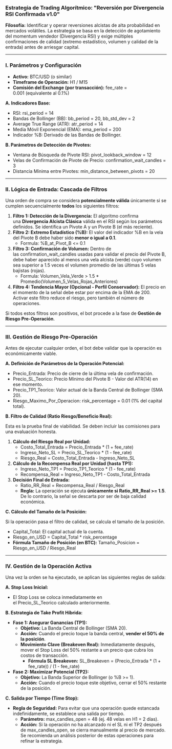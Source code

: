 ### **Estrategia de Trading Algorítmico: "Reversión por Divergencia RSI Confirmada v1.0"**

**Filosofía:** Identificar y operar reversiones alcistas de alta probabilidad en mercados volátiles. La estrategia se basa en la detección de agotamiento del momentum vendedor (Divergencia RSI) y exige múltiples confirmaciones de calidad (extremo estadístico, volumen y calidad de la entrada) antes de arriesgar capital.

---

### **I. Parámetros y Configuración**

- **Activo:** BTC/USD (o similar)
- **Timeframe de Operación:** H1 / M15
- **Comisión del Exchange (por transacción):** fee_rate = 0.001 (equivalente al 0.1%)

**A. Indicadores Base:**

- RSI: rsi_period = 14
- Bandas de Bollinger (BB): bb_period = 20, bb_std_dev = 2
- Average True Range (ATR): atr_period = 14
- Media Móvil Exponencial (EMA): ema_period = 200
- Indicador %B: Derivado de las Bandas de Bollinger.

**B. Parámetros de Detección de Pivotes:**

- Ventana de Búsqueda de Pivote RSI: pivot_lookback_window = 12
- Velas de Confirmación de Pivote de Precio: confirmation_wait_candles = 3
- Distancia Mínima entre Pivotes: min_distance_between_pivots = 20

---

### **II. Lógica de Entrada: Cascada de Filtros**

Una orden de compra se considera **potencialmente válida** únicamente si se cumplen secuencialmente **todos** los siguientes filtros:

1. **Filtro 1: Detección de la Divergencia:** El algoritmo confirma una **Divergencia Alcista Clásica** válida en el RSI según los parámetros definidos. Se identifica un Pivote A y un Pivote B (el más reciente).
2. **Filtro 2: Extremo Estadístico (%B):** El valor del indicador %B en la vela del Pivote B debe haber sido **menor o igual a 0.1**.
    - Formula: %B_at_Pivot_B <= 0.1
3. **Filtro 3: Confirmación de Volumen:** Dentro de las confirmation_wait_candles usadas para validar el precio del Pivote B, debe haber aparecido al menos una vela alcista (verde) cuyo volumen sea superior a 1.5 veces el volumen promedio de las últimas 5 velas bajistas (rojas).
    - Formula: Volumen_Vela_Verde > 1.5 * Promedio(Volumen_5_Velas_Rojas_Anteriores)
4. **Filtro 4: Tendencia Mayor (Opcional - Perfil Conservador):** El precio en el momento de la señal debe estar por encima de la EMA de 200. Activar este filtro reduce el riesgo, pero también el número de operaciones.

Si todos estos filtros son positivos, el bot procede a la fase de **Gestión de Riesgo Pre-Operación**.

---

### **III. Gestión de Riesgo Pre-Operación**

Antes de ejecutar cualquier orden, el bot debe validar que la operación es económicamente viable.

**A. Definición de Parámetros de la Operación Potencial:**

- Precio_Entrada: Precio de cierre de la última vela de confirmación.
- Precio_SL_Teorico: Precio Mínimo del Pivote B - Valor del ATR(14) en ese momento.
- Precio_TP1_Teorico: Valor actual de la Banda Central de Bollinger (SMA 20).
- Riesgo_Maximo_Por_Operacion: risk_percentage = 0.01 (1% del capital total).

**B. Filtro de Calidad (Ratio Riesgo/Beneficio Real):**

Esta es la prueba final de viabilidad. Se deben incluir las comisiones para una evaluación honesta.

1. **Cálculo del Riesgo Real por Unidad:**
    - Costo_Total_Entrada = Precio_Entrada * (1 + fee_rate)
    - Ingreso_Neto_SL = Precio_SL_Teorico * (1 - fee_rate)
    - Riesgo_Real = Costo_Total_Entrada - Ingreso_Neto_SL
2. **Cálculo de la Recompensa Real por Unidad (hasta TP1):**
    - Ingreso_Neto_TP1 = Precio_TP1_Teorico * (1 - fee_rate)
    - Recompensa_Real = Ingreso_Neto_TP1 - Costo_Total_Entrada
3. **Decisión Final de Entrada:**
    - Ratio_RR_Real = Recompensa_Real / Riesgo_Real
    - **Regla:** La operación se ejecuta **únicamente si Ratio_RR_Real >= 1.5**. De lo contrario, la señal se descarta por ser de baja calidad económica.

**C. Cálculo del Tamaño de la Posición:**

Si la operación pasa el filtro de calidad, se calcula el tamaño de la posición.

- Capital_Total: El capital actual de la cuenta.
- Riesgo_en_USD = Capital_Total * risk_percentage
- **Fórmula Tamaño de Posición (en BTC):** Tamaño_Posicion = Riesgo_en_USD / Riesgo_Real

---

### **IV. Gestión de la Operación Activa**

Una vez la orden se ha ejecutado, se aplican las siguientes reglas de salida:

**A. Stop Loss Inicial:**

- El Stop Loss se coloca inmediatamente en el Precio_SL_Teorico calculado anteriormente.

**B. Estrategia de Take Profit Híbrida:**

- **Fase 1: Asegurar Ganancias (TP1):**
    - **Objetivo:** La Banda Central de Bollinger (SMA 20).
    - **Acción:** Cuando el precio toque la banda central, **vender el 50% de la posición**.
    - **Movimiento Clave (Breakeven Real):** Inmediatamente después, mover el Stop Loss del 50% restante a un precio que cubra los costos de transacción.
        - **Fórmula SL Breakeven:** SL_Breakeven = (Precio_Entrada * (1 + fee_rate)) / (1 - fee_rate)
- **Fase 2: Maximizar Potencial (TP2):**
    - **Objetivo:** La Banda Superior de Bollinger (o %B >= 1).
    - **Acción:** Cuando el precio toque este objetivo, cerrar el 50% restante de la posición.

**C. Salida por Tiempo (Time Stop):**

- **Regla de Seguridad:** Para evitar que una operación quede estancada indefinidamente, se establece una salida por tiempo.
    - **Parámetro:** max_candles_open = 48 (ej. 48 velas en H1 = 2 días).
    - **Acción:** Si la operación no ha alcanzado ni el SL ni el TP2 después de max_candles_open, se cierra manualmente al precio de mercado. Se recomienda un análisis posterior de estas operaciones para refinar la estrategia.